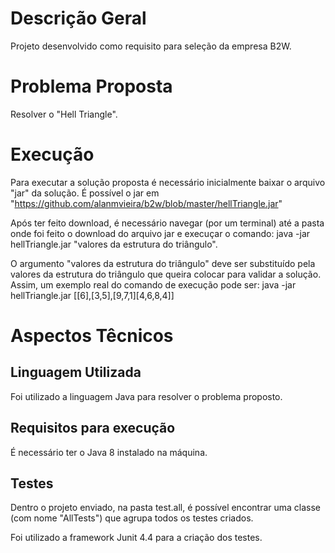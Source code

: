 # Descrição Geral
Projeto desenvolvido como requisito para seleção da empresa B2W.

# Problema Proposta
Resolver o "Hell Triangle". 

# Execução
Para executar a solução proposta é necessário inicialmente baixar o arquivo "jar" da solução. É possível o jar em "https://github.com/alanmvieira/b2w/blob/master/hellTriangle.jar"

Após ter feito download, é necessário navegar (por um terminal) até a pasta onde foi feito o download do arquivo jar e execuçar o comando:
java -jar hellTriangle.jar "valores da estrutura do triângulo".

O argumento "valores da estrutura do triângulo" deve ser substituído pela valores da estrutura do triângulo que queira colocar para validar a solução. Assim, um exemplo real do comando de execução pode ser: java -jar hellTriangle.jar [[6],[3,5],[9,7,1][4,6,8,4]]

# Aspectos Têcnicos 
## Linguagem Utilizada
Foi utilizado a linguagem Java para resolver o problema proposto.

## Requisitos para execução
É necessário ter o Java 8 instalado na máquina.

## Testes
Dentro o projeto enviado, na pasta test.all, é possível encontrar uma classe (com nome "AllTests") que agrupa todos os testes criados. 

Foi utilizado a framework Junit 4.4 para a criação dos testes.



